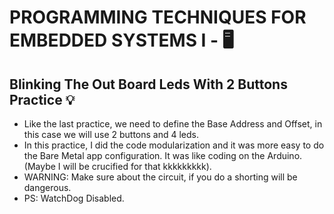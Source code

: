 # PROGRAMMING TECHNIQUES FOR EMBEDDED SYSTEMS I - 🖥️
## Blinking The Out Board Leds With 2 Buttons Practice 💡

  - Like the last practice, we need to define the Base Address and Offset, in this case we will use 2 buttons and 4 leds.
  - In this practice, I did the code modularization and it was more easy to do the Bare Metal app configuration. It was like coding on the Arduino. (Maybe I will be crucified for that kkkkkkkkk).
  - WARNING: Make sure about the circuit, if you do a shorting will be dangerous.
  - PS: WatchDog Disabled.
